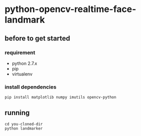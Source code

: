 # python-opencv-realtime-face-landmark

## before to get started

### requirement
* python 2.7.x 
* pip
* virtualenv

### install dependencies
```
pip install matplotlib numpy imutils opencv-python
```

## running
```
cd you-cloned-dir
python landmarker
```
